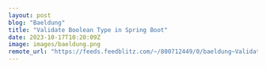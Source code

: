 ```yaml
---
layout: post
blog: "Baeldung"
title: "Validate Boolean Type in Spring Boot"
date: 2023-10-17T10:20:09Z
image: images/baeldung.png
remote_url: "https://feeds.feedblitz.com/~/800712449/0/baeldung~Validate-Boolean-Type-in-Spring-Boot"
---
```

